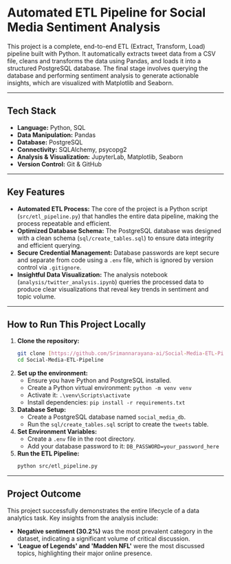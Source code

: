 # Automated ETL Pipeline for Social Media Sentiment Analysis

This project is a complete, end-to-end ETL (Extract, Transform, Load) pipeline built with Python. It automatically extracts tweet data from a CSV file, cleans and transforms the data using Pandas, and loads it into a structured PostgreSQL database. The final stage involves querying the database and performing sentiment analysis to generate actionable insights, which are visualized with Matplotlib and Seaborn.

---

## Tech Stack

- **Language:** Python, SQL
- **Data Manipulation:** Pandas
- **Database:** PostgreSQL
- **Connectivity:** SQLAlchemy, psycopg2
- **Analysis & Visualization:** JupyterLab, Matplotlib, Seaborn
- **Version Control:** Git & GitHub

---

## Key Features

* **Automated ETL Process:** The core of the project is a Python script (`src/etl_pipeline.py`) that handles the entire data pipeline, making the process repeatable and efficient.
* **Optimized Database Schema:** The PostgreSQL database was designed with a clean schema (`sql/create_tables.sql`) to ensure data integrity and efficient querying.
* **Secure Credential Management:** Database passwords are kept secure and separate from code using a `.env` file, which is ignored by version control via `.gitignore`.
* **Insightful Data Visualization:** The analysis notebook (`analysis/twitter_analysis.ipynb`) queries the processed data to produce clear visualizations that reveal key trends in sentiment and topic volume.

---

## How to Run This Project Locally

1.  **Clone the repository:**
    ```bash
    git clone [https://github.com/Srimannarayana-ai/Social-Media-ETL-Pipeline.git](https://github.com/Srimannarayana-ai/Social-Media-ETL-Pipeline.git)
    cd Social-Media-ETL-Pipeline
    ```
2.  **Set up the environment:**
    - Ensure you have Python and PostgreSQL installed.
    - Create a Python virtual environment: `python -m venv venv`
    - Activate it: `.\venv\Scripts\activate`
    - Install dependencies: `pip install -r requirements.txt`
3.  **Database Setup:**
    - Create a PostgreSQL database named `social_media_db`.
    - Run the `sql/create_tables.sql` script to create the `tweets` table.
4.  **Set Environment Variables:**
    - Create a `.env` file in the root directory.
    - Add your database password to it: `DB_PASSWORD=your_password_here`
5.  **Run the ETL Pipeline:**
    ```bash
    python src/etl_pipeline.py
    ```
---

## Project Outcome

This project successfully demonstrates the entire lifecycle of a data analytics task. Key insights from the analysis include:
- **Negative sentiment (30.2%)** was the most prevalent category in the dataset, indicating a significant volume of critical discussion.
- **'League of Legends' and 'Madden NFL'** were the most discussed topics, highlighting their major online presence.
